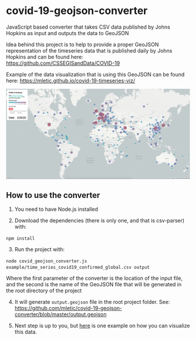 # covid-19-geojson-converter
JavaScript based converter that takes CSV data published by Johns Hopkins as input and outputs the data to GeoJSON

Idea behind this project is to help to provide a proper GeoJSON representation of the timeseries data that is published daily by Johns Hopkins and can be found here: 
https://github.com/CSSEGISandData/COVID-19

Example of the data visualization that is using this GeoJSON can be found here: 
https://mletic.github.io/covid-19-timeseries-viz/

![Image of COVID-19 data visualization timeseries](https://raw.githubusercontent.com/mletic/covid-19-geojson-converter/master/img/covid-19-data-visualization.png)

## How to use the converter
1. You need to have Node.js installed

2. Download the dependencies (there is only one, and that is csv-parser) with: 

`npm install` 

3. Run the project with: 

`node covid_geojson_converter.js example/time_series_covid19_confirmed_global.csv output`

Where the first parameter of the converter is the location of the input file, and the second is the name of the GeoJSON file that will be generated in the root directory of the project

4. It will generate `output.geojson` file in the root project folder. See: https://github.com/mletic/covid-19-geojson-converter/blob/master/output.geojson

5. Next step is up to you, but [here](https://mletic.github.io/covid-19-timeseries-viz/) is one example on how you can visualize this data.
